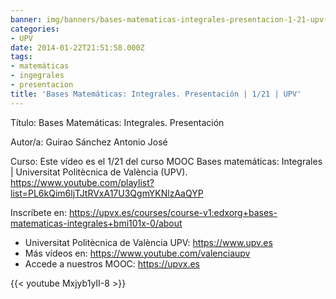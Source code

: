 ```yaml
---
banner: img/banners/bases-matematicas-integrales-presentacion-1-21-upv-1.jpg
categories:
- UPV
date: 2014-01-22T21:51:58.000Z
tags:
- matemáticas
- ingegrales
- presentacion
title: 'Bases Matemáticas: Integrales. Presentación | 1/21 | UPV'
---
```


Título: Bases Matemáticas: Integrales. Presentación

Autor/a: Guirao Sánchez Antonio José

Curso: Este vídeo es el 1/21 del curso MOOC Bases matemáticas: Integrales | Universitat Politècnica de València (UPV). https://www.youtube.com/playlist?list=PL6kQim6ljTJtRVxA17U3QgmYKNlzAaQYP 

Inscríbete en: https://upvx.es/courses/course-v1:edxorg+bases-matematicas-integrales+bmi101x-0/about


+ Universitat Politècnica de València UPV: https://www.upv.es
+ Más vídeos en: https://www.youtube.com/valenciaupv
+ Accede a nuestros MOOC: https://upvx.es

{{< youtube Mxjyb1yII-8 >}}

